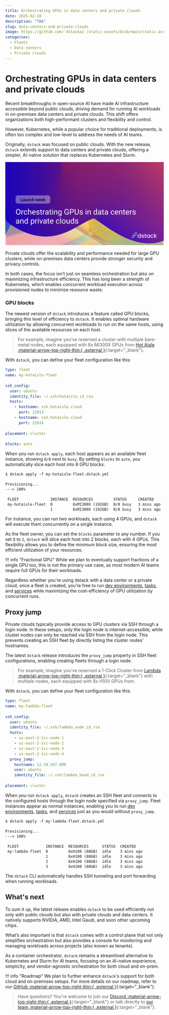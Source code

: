 ```yaml
---
title: Orchestrating GPUs in data centers and private clouds
date: 2025-02-18
description: "TBA"  
slug: data-centers-and-private-clouds
image: https://github.com/`dstackai`/static-assets/blob/main/static-assets/images/data-centers-and-private-clouds.png?raw=true
categories:
  - Fleets
  - Data centers
  - Private clouds
---
```


# Orchestrating GPUs in data centers and private clouds

Recent breakthroughs in open-source AI have made AI infrastructure accessible beyond public clouds, driving demand for
running AI workloads in on-premises data centers and private clouds. 
This shift offers organizations both high-performant clusters and flexibility and control.

However, Kubernetes, while a popular choice for traditional deployments, is often too complex and low-level to address
the needs of AI teams.

Originally, `dstack` was focused on public clouds. With the new release, `dstack`
extends support to data centers and private clouds, offering a simpler, AI-native solution that replaces Kubernetes and
Slurm.

<img src="https://github.com/dstackai/static-assets/blob/main/static-assets/images/data-centers-and-private-clouds.png?raw=true" width="630"/>

<!-- more -->

Private clouds offer the scalability and performance needed for large GPU clusters, while on-premises data centers
provide stronger security and privacy controls.  

In both cases, the focus isn’t just on seamless orchestration but also on maximizing infrastructure efficiency. This has
long been a strength of Kubernetes, which enables concurrent workload execution across provisioned nodes to minimize
resource waste.

### GPU blocks

The newest version of `dstack` introduces a feature called GPU blocks, bringing this level of efficiency to `dstack`. It
enables optimal hardware utilization by allowing concurrent workloads to run on the same hosts, using slices of the
available resources on each host.

> For example, imagine you’ve reserved a cluster with multiple bare-metal nodes, each equipped with 8x MI300X GPUs from
[Hot Aisle :material-arrow-top-right-thin:{ .external }](https://hotaisle.xyz/){:target="_blank"}.

With `dstack`, you can define your fleet configuration like this:

<div editor-title="my-hotaisle-fleet.dstack.yml">

```yaml
type: fleet
name: my-hotaisle-fleet

ssh_config:
  user: ubuntu
  identity_file: ~/.ssh/hotaisle_id_rsa
  hosts:
    - hostname: ssh.hotaisle.cloud
      port: 22013
    - hostname: ssh.hotaisle.cloud
      port: 22014
  
placement: cluster

blocks: auto
```

</div>

When you run `dstack apply`, each host appears as an available fleet instance, showing `0/8` next to `busy`. By setting `blocks`
to `auto`, you automatically slice each host into 8 GPU blocks.

<div class="termy">

```shell
$ dstack apply -f my-hotaisle-fleet.dstack.yml

Provisioning...
---> 100%

 FLEET              INSTANCE  RESOURCES         STATUS     CREATED 
 my-hotaisle-fleet  0         8xMI300X (192GB)  0/8 busy   3 mins ago      
                    1         8xMI300X (192GB)  0/8 busy   3 mins ago    
```

</div>

For instance, you can run two workloads, each using 4 GPUs, and `dstack` will execute them concurrently on a single instance.

As the fleet owner, you can set the `blocks` parameter to any number. If you set it to `2`, `dstack` will slice each
host into 2 blocks, each with 4 GPUs. This flexibility allows you to define the minimum block size, ensuring the most
efficient utilization of your resources.

!!! info "Fractional GPU"
    While we plan to eventually support fractions of a single GPU too, this is not the primary use case, as most modern AI
    teams require full GPUs for their workloads.

Regardless whether you're using dstack with a data center or a private cloud, once a fleet is created, 
you’re free to run [dev environments](../../docs/concepts/dev-environments.md),
[tasks](../../docs/concepts/tasks.md), and [services](../../docs/concepts/services.md) while maximizing the
cost-efficiency of GPU utilization by concurrent runs.

## Proxy jump

Private clouds typically provide access to GPU clusters via SSH through a login node. In these setups, only the login
node is internet-accessible, while cluster nodes can only be reached via SSH from the login node. This prevents creating
an SSH fleet by directly listing the cluster nodes' hostnames.

The latest `dstack` release introduces the `proxy_jump` property in SSH fleet configurations, enabling creating fleets 
through a login node.

> For example, imagine you’ve reserved a 1-Click Cluster from
> [Lambda :material-arrow-top-right-thin:{ .external }](https://lambdalabs.com/){:target="_blank"} with multiple nodes, each equipped with 8x H100 GPUs from.

With `dstack`, you can define your fleet configuration like this:

<div editor-title="my-lambda-fleet.dstack.yml">

```yaml
type: fleet
name: my-lambda-fleet

ssh_config:
  user: ubuntu
  identity_file: ~/.ssh/lambda_node_id_rsa
  hosts:
    - us-east-2-1cc-node-1
    - us-east-2-1cc-node-2
    - us-east-2-1cc-node-3
    - us-east-2-1cc-node-4
  proxy_jump: 
    hostname: 12.34.567.890
    user: ubuntu
    identity_file: ~/.ssh/lambda_head_id_rsa

placement: cluster
```

</div>

When you run `dstack apply`, `dstack` creates an SSH fleet and connects to the configured hosts through the login node
specified via `proxy_jump`. Fleet instances appear as normal instances, enabling you to run 
[dev environments](../../docs/concepts/dev-environments.md),
[tasks](../../docs/concepts/tasks.md), and [services](../../docs/concepts/services.md)
just as you would without `proxy_jump`.

<div class="termy">

```shell
$ dstack apply -f my-lambda-fleet.dstack.yml

Provisioning...
---> 100%

 FLEET            INSTANCE  RESOURCES      STATUS  CREATED 
 my-lambda-fleet  0         8xH100 (80GB)  idle    3 mins ago      
                  1         8xH100 (80GB)  idle    3 mins ago    
                  2         8xH100 (80GB)  idle    3 mins ago    
                  3         8xH100 (80GB)  idle    3 mins ago    
```

</div>

The `dstack` CLI automatically handles SSH tunneling and port forwarding when running workloads.

## What's next

To sum it up, the latest release enables `dstack` to be used efficiently not only with public clouds but also with private
clouds and data centers. It natively supports NVIDIA, AMD, Intel Gaudi, and soon other upcoming chips.

What’s also important is that `dstack` comes with a control plane that not only simplifies orchestration but also provides
a console for monitoring and managing workloads across projects (also known as tenants). 

As a container orchestrator, `dstack` remains a streamlined alternative to Kubernetes and Slurm for AI teams, focusing on
an AI-native experience, simplicity, and vendor-agnostic orchestration for both cloud and on-prem.

!!! info "Roadmap"
    We plan to further enhance `dstack`'s support for both cloud and on-premises setups. For more details on our roadmap,
    refer to our [GitHub :material-arrow-top-right-thin:{ .external }](https://github.com/dstackai/dstack/issues/2184){:target="_blank"}.

> Have questions? You're welcome to join
> our [Discord :material-arrow-top-right-thin:{ .external }](https://discord.gg/u8SmfwPpMd){:target="_blank"} or talk
> directly to [our team :material-arrow-top-right-thin:{ .external }](https://calendly.com/dstackai/discovery-call){:target="_blank"}.
